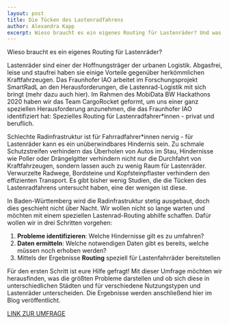```yaml
---
layout: post
title: Die Tücken des Lastenradfahrens
author: Alexandra Kapp
excerpt: Wieso braucht es ein eigenes Routing für Lastenräder? Und was gibt es dabei zu beachten?
---
```

Wieso braucht es ein eigenes Routing für Lastenräder?

Lastenräder sind einer der Hoffnungsträger der urbanen Logistik. Abgasfrei, leise und staufrei haben sie einige Vorteile gegenüber herkömmlichen Kraftfahrzeugen. Das Fraunhofer IAO arbeitet im Forschungsprojekt SmartRadL an den Herausforderungen, die Lastenrad-Logistik mit sich bringt (mehr dazu auch hier).
Im Rahmen des MobiData BW Hackathons 2020 haben wir das Team CargoRocket geformt, um uns einer ganz speziellen Herausforderung anzunehmen, die das Fraunhofer IAO identifiziert hat: Spezielles Routing für Lastenradfahrer*innen - privat und beruflich.

Schlechte Radinfrastruktur ist für Fahrradfahrer*innen nervig - für Lastenräder kann es ein unüberwindbares Hindernis sein. Zu schmale Schutzstreifen verhindern das Überholen von Autos im Stau, Hindernisse wie Poller oder Drängelgitter verhindern nicht nur die Durchfahrt von Kraftfahrzeugen, sondern lassen auch zu wenig Raum für Lastenräder. Verwurzelte Radwege, Bordsteine und Kopfsteinpflaster verhindern den effizienten Transport. Es gibt bisher wenig Studien, die die Tücken des Lastenradfahrens untersucht haben, eine der wenigen ist diese.

In Baden-Württemberg wird die Radinfrastruktur stetig ausgebaut, doch dies geschieht nicht über Nacht. Wir wollen nicht so lange warten und möchten mit einem speziellen Lastenrad-Routing abhilfe schaffen. Dafür wollen wir in drei Schritten vorgehen:

1. **Probleme identifizieren**: Welche Hindernisse gilt es zu umfahren?
2. **Daten ermitteln**: Welche notwendigen Daten gibt es bereits, welche müssen noch erhoben werden?
3. Mittels der Ergebnisse **Routing** speziell für Lastenfahrräder bereitstellen

Für den ersten Schritt ist eure Hilfe gefragt! Mit dieser Umfrage möchten wir herausfinden, was die größten Probleme darstellen und ob sich diese in unterschiedlichen Städten und für verschiedene Nutzungstypen und Lastenräder unterscheiden. Die Ergebnisse werden anschließend hier im Blog veröffentlicht.

[LINK ZUR UMFRAGE]()
